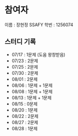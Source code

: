 # 참여자

이름 : 장현정
SSAFY 학번 : 1256074

## 스터디 기록

- 07/17 : 1문제 (도움 왕창받음)
- 07/23 : 2문제
- 07/25 : 2문제
- 07/30 : 2문제
- 08/01 : 2문제
- 08/06 : 1문제 + 1문제
- 08/08 : 1문제 + 1문제
- 08/13 : 1문제 + 1문제
- 08/15 : 0문제
- 08/20 : 1문제
- 08/22 : 2문제
- 08/27 : 2문제
- 08/28 : 1문제
